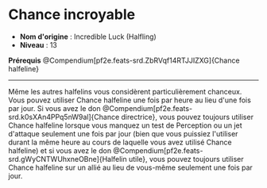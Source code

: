 # Chance incroyable

 * **Nom d'origine** : Incredible Luck (Halfling)
 * **Niveau** : 13


<p><span id="ctl00_MainContent_DetailedOutput"><strong>Prérequis</strong> @Compendium[pf2e.feats-srd.ZbRVqf14RTJJIZXG]{Chance halfeline}<br></span></p>
<hr>
<p>Même les autres halfelins vous considèrent particulièrement chanceux. Vous pouvez utiliser Chance halfeline une fois par heure au lieu d'une fois par jour. Si vous avez le don @Compendium[pf2e.feats-srd.k0sXAn4PPq5nW9al]{Chance directrice}, vous pouvez toujours utiliser Chance halfeline lorsque vous manquez un test de Perception ou un jet d'attaque seulement une fois par jour (bien que vous puissiez l'utiliser durant la même heure au cours de laquelle vous avez utilisé Chance halfeline) et si vous avez le don @Compendium[pf2e.feats-srd.gWyCNTWUhxneOBne]{Halfelin utile}, vous pouvez toujours utiliser Chance halfeline sur un allié au lieu de vous-même seulement une fois par jour.&nbsp;</p>